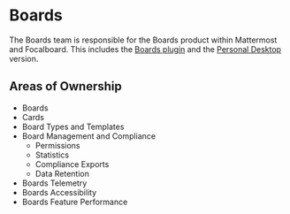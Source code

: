 # Boards

The Boards team is responsible for the Boards product within Mattermost and Focalboard. This includes the [Boards plugin](https://github.com/mattermost/focalboard) and the [Personal Desktop](https://www.focalboard.com/) version. 

## Areas of Ownership
 - Boards
 - Cards
- Board Types and Templates 
- Board Management and Compliance
  - Permissions
  - Statistics
  - Compliance Exports
  - Data Retention
- Boards Telemetry
- Boards Accessibility
- Boards Feature Performance
